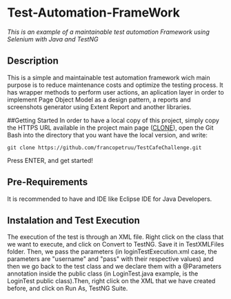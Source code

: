 # Test-Automation-FrameWork

_This is an example of a maintainable test automation Framework using Selenium with Java and TestNG_

## Description
This is a simple and maintainable test automation framework wich main purpose is to reduce maintenance costs and optimize the testing process. It has wrapper methods to perform
user actions, an aplication layer in order to implement Page Object Model as a design pattern, a reports and screenshots generator using Extent Report and another libraries.

##Getting Started
In order to have a local copy of this project, simply copy the HTTPS URL available in the project main page ([CLONE](https://github.com/francopetruu/TestCafeChallenge.git)), 
open the Git Bash into the directory that you want have the local version, and write:

`git clone https://github.com/francopetruu/TestCafeChallenge.git`

Press ENTER, and get started! 

## Pre-Requirements
It is recommended to have and IDE like Eclipse IDE for Java Developers.

## Instalation and Test Execution
The execution of the test is through an XML file. Right click on the class that we want to execute, and click on Convert to TestNG. Save it in TestXMLFiles folder. Then, we pass
the parameters (in loginTestExecution.xml case, the parameters are "username" and "pass" with their respective values) and then we go back to the test class and we declare them 
with a @Parameters annotation inside the public class (in LoginTest.java example, is the LoginTest public class).Then, right click on the XML that we have created before, and
click on Run As, TestNG Suite.
